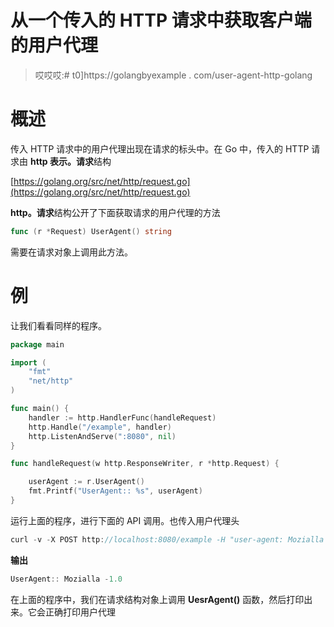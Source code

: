 # 从一个传入的 HTTP 请求中获取客户端的用户代理

> 哎哎哎:# t0]https://golangbyexample . com/user-agent-http-golang

# **概述**

传入 HTTP 请求中的用户代理出现在请求的标头中。在 Go 中，传入的 HTTP 请求由 **http 表示。请求**结构

[https://golang.org/src/net/http/request.go](https://golang.org/src/net/http/request.go)

**http。请求**结构公开了下面获取请求的用户代理的方法

```go
func (r *Request) UserAgent() string
```

需要在请求对象上调用此方法。

# **例**

让我们看看同样的程序。

```go
package main

import (
	"fmt"
	"net/http"
)

func main() {
	handler := http.HandlerFunc(handleRequest)
	http.Handle("/example", handler)
	http.ListenAndServe(":8080", nil)
}

func handleRequest(w http.ResponseWriter, r *http.Request) {

	userAgent := r.UserAgent()
	fmt.Printf("UserAgent:: %s", userAgent)
}
```

运行上面的程序，进行下面的 API 调用。也传入用户代理头

```go
curl -v -X POST http://localhost:8080/example -H "user-agent: Mozialla -1.0"
```

**输出**

```go
UserAgent:: Mozialla -1.0
```

在上面的程序中，我们在请求结构对象上调用 **UesrAgent()** 函数，然后打印出来。它会正确打印用户代理
